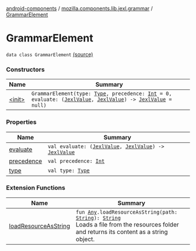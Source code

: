 [android-components](../../index.md) / [mozilla.components.lib.jexl.grammar](../index.md) / [GrammarElement](./index.md)

# GrammarElement

`data class GrammarElement` [(source)](https://github.com/mozilla-mobile/android-components/blob/master/components/lib/jexl/src/main/java/mozilla/components/lib/jexl/grammar/Grammar.kt#L136)

### Constructors

| Name | Summary |
|---|---|
| [&lt;init&gt;](-init-.md) | `GrammarElement(type: `[`Type`](../../mozilla.components.lib.jexl.lexer/-token/-type/index.md)`, precedence: `[`Int`](https://kotlinlang.org/api/latest/jvm/stdlib/kotlin/-int/index.html)` = 0, evaluate: (`[`JexlValue`](../../mozilla.components.lib.jexl.value/-jexl-value/index.md)`, `[`JexlValue`](../../mozilla.components.lib.jexl.value/-jexl-value/index.md)`) -> `[`JexlValue`](../../mozilla.components.lib.jexl.value/-jexl-value/index.md)` = null)` |

### Properties

| Name | Summary |
|---|---|
| [evaluate](evaluate.md) | `val evaluate: (`[`JexlValue`](../../mozilla.components.lib.jexl.value/-jexl-value/index.md)`, `[`JexlValue`](../../mozilla.components.lib.jexl.value/-jexl-value/index.md)`) -> `[`JexlValue`](../../mozilla.components.lib.jexl.value/-jexl-value/index.md) |
| [precedence](precedence.md) | `val precedence: `[`Int`](https://kotlinlang.org/api/latest/jvm/stdlib/kotlin/-int/index.html) |
| [type](type.md) | `val type: `[`Type`](../../mozilla.components.lib.jexl.lexer/-token/-type/index.md) |

### Extension Functions

| Name | Summary |
|---|---|
| [loadResourceAsString](../../mozilla.components.support.test.file/kotlin.-any/load-resource-as-string.md) | `fun `[`Any`](https://kotlinlang.org/api/latest/jvm/stdlib/kotlin/-any/index.html)`.loadResourceAsString(path: `[`String`](https://kotlinlang.org/api/latest/jvm/stdlib/kotlin/-string/index.html)`): `[`String`](https://kotlinlang.org/api/latest/jvm/stdlib/kotlin/-string/index.html)<br>Loads a file from the resources folder and returns its content as a string object. |
